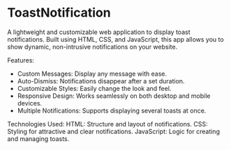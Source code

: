 # ToastNotification
A lightweight and customizable web application to display toast notifications. Built using HTML, CSS, and JavaScript, this app allows you to show dynamic, non-intrusive notifications on your website.

Features:
* Custom Messages: Display any message with ease.
* Auto-Dismiss: Notifications disappear after a set duration.
* Customizable Styles: Easily change the look and feel.
* Responsive Design: Works seamlessly on both desktop and mobile devices.
* Multiple Notifications: Supports displaying several toasts at once.

Technologies Used:
HTML: Structure and layout of notifications.
CSS: Styling for attractive and clear notifications.
JavaScript: Logic for creating and managing toasts.
